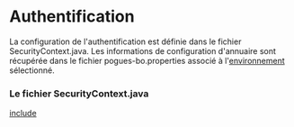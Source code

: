 # Authentification

La configuration de l'authentification est définie dans le fichier SecurityContext.java.
Les informations de configuration d'annuaire sont récupérée dans le fichier pogues-bo.properties associé à l'[environnement](../environments/README.md) sélectionné.

### Le fichier SecurityContext.java

[include](../../../src/main/java/fr/insee/pogues/configuration/SecurityContext.java)

